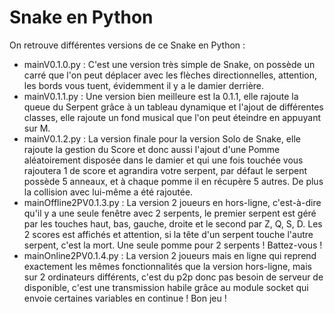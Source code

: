 # Snake en Python

On retrouve différentes versions de ce Snake en Python :
- mainV0.1.0.py : C'est une version très simple de Snake, on possède un carré que l'on peut déplacer avec les flèches directionnelles, attention, les bords vous tuent, évidemment il y a le damier derrière.
- mainV0.1.1.py : Une version bien meilleure est la 0.1.1, elle rajoute la queue du Serpent grâce à un tableau dynamique et l'ajout de différentes classes, elle rajoute un fond musical que l'on peut éteindre en appuyant sur M.
- mainV0.1.2.py : La version finale pour la version Solo de Snake, elle rajoute la gestion du Score et donc aussi l'ajout d'une Pomme aléatoirement disposée dans le damier et qui une fois touchée vous rajoutera 1 de score et agrandira votre serpent, par défaut le serpent possède 5 anneaux, et à chaque pomme il en récupère 5 autres. De plus la collision avec lui-même a été rajoutée.
- mainOffline2PV0.1.3.py : La version 2 joueurs en hors-ligne, c'est-à-dire qu'il y a une seule fenêtre avec 2 serpents, le premier serpent est géré par les touches haut, bas, gauche, droite et le second par Z, Q, S, D. Les 2 scores est affichés et attention, si la tête d'un serpent touche l'autre serpent, c'est la mort. Une seule pomme pour 2 serpents ! Battez-vous !
- mainOnline2PV0.1.4.py : La version 2 joueurs mais en ligne qui reprend exactement les mêmes fonctionnalités que la version hors-ligne, mais sur 2 ordinateurs différents, c'est du p2p donc pas besoin de serveur de disponible, c'est une transmission habile grâce au module socket qui envoie certaines variables en continue ! Bon jeu !
